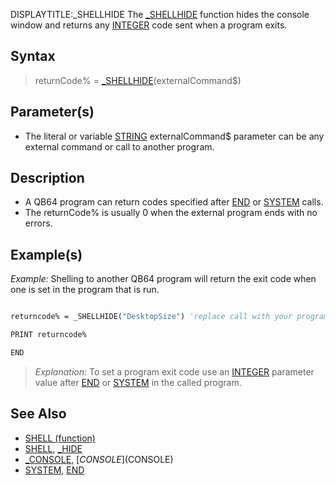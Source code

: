 DISPLAYTITLE:_SHELLHIDE
The [_SHELLHIDE](_SHELLHIDE) function hides the console window and returns any [INTEGER](INTEGER) code sent when a program exits.


## Syntax

>  returnCode% = [_SHELLHIDE](_SHELLHIDE)(externalCommand$)


## Parameter(s)

* The literal or variable [STRING](STRING) externalCommand$ parameter can be any external command or call to another program.


## Description

* A QB64 program can return codes specified after [END](END) or [SYSTEM](SYSTEM) calls.
* The returnCode% is usually 0 when the external program ends with no errors.


## Example(s)

*Example:* Shelling to another QB64 program will return the exit code when one is set in the  program that is run.

```vb

returncode% = _SHELLHIDE("DesktopSize") 'replace call with your program EXE

PRINT returncode%

END 

```
>  *Explanation:* To set a program exit code use an [INTEGER](INTEGER) parameter value after [END](END) or [SYSTEM](SYSTEM) in the called program. 


## See Also

* [SHELL (function)](SHELL (function))
* [SHELL](SHELL), [_HIDE](_HIDE)
* [_CONSOLE](_CONSOLE), [$CONSOLE]($CONSOLE)
* [SYSTEM](SYSTEM), [END](END)




